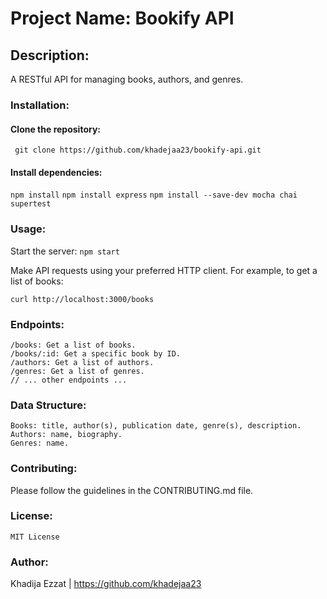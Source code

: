 # Project Name: Bookify API

## Description:
A RESTful API for managing books, authors, and genres.

### Installation:

#### Clone the repository: 

``` git clone https://github.com/khadejaa23/bookify-api.git```

#### Install dependencies: 

```npm install```
```npm install express```
```npm install --save-dev mocha chai supertest```

### Usage:

Start the server: ```npm start```

Make API requests using your preferred HTTP client. For example, to get a list of books:

```curl http://localhost:3000/books```

### Endpoints:
```
/books: Get a list of books.
/books/:id: Get a specific book by ID.
/authors: Get a list of authors.
/genres: Get a list of genres.
// ... other endpoints ...
```
### Data Structure:
```
Books: title, author(s), publication date, genre(s), description.
Authors: name, biography.
Genres: name.
```

### Contributing:
Please follow the guidelines in the CONTRIBUTING.md file.

### License:

```MIT License```

### Author:
Khadija Ezzat | https://github.com/khadejaa23
